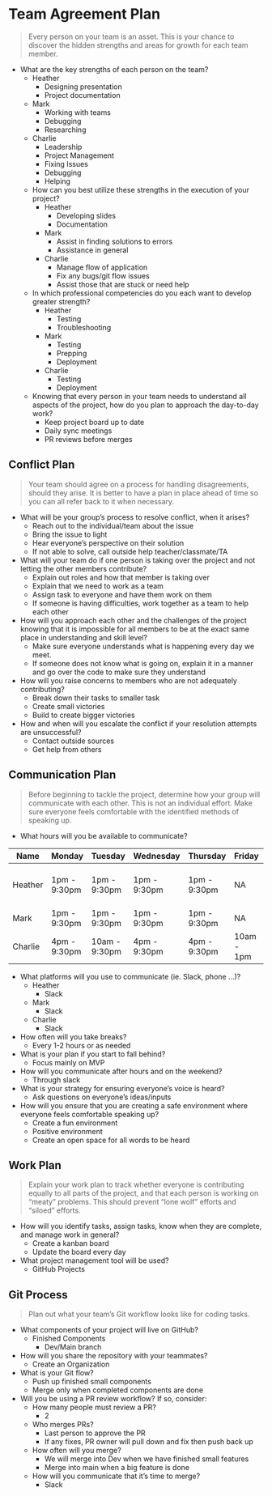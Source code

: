 # Team Agreement Plan

>Every person on your team is an asset. This is your chance to discover the hidden strengths and areas for growth for each team member.

- What are the key strengths of each person on the team?
  - Heather
    - Designing presentation
    - Project documentation
  - Mark 
    - Working with teams
    - Debugging
    - Researching
  - Charlie
    - Leadership
    - Project Management
    - Fixing Issues
    - Debugging
    - Helping
  - How can you best utilize these strengths in the execution of your project?
    - Heather
      - Developing slides
      - Documentation
    - Mark 
      - Assist in finding solutions to errors
      - Assistance in general
    - Charlie
      - Manage flow of application
      - Fix any bugs/git flow issues
      - Assist those that are stuck or need help
  - In which professional competencies do you each want to develop greater strength?
    - Heather
      - Testing
      - Troubleshooting
    - Mark 
      - Testing
      - Prepping
      - Deployment
    - Charlie
      - Testing
      - Deployment
  - Knowing that every person in your team needs to understand all aspects of the project, how do you plan to approach the day-to-day work?
    - Keep project board up to date
    - Daily sync meetings
    - PR reviews before merges

## Conflict Plan

>Your team should agree on a process for handling disagreements, should they arise. It is better to have a plan in place ahead of time so you can all refer back to it when necessary.

  - What will be your group’s process to resolve conflict, when it arises?
    - Reach out to the individual/team about the issue
    - Bring the issue to light
    - Hear everyone’s perspective on their solution
    - If not able to solve, call outside help teacher/classmate/TA
  - What will your team do if one person is taking over the project and not letting the other members contribute?
    - Explain out roles and how that member is taking over
    - Explain that we need to work as a team
    - Assign task to everyone and have them work on them
    - If someone is having difficulties, work together as a team to help each other
  - How will you approach each other and the challenges of the project knowing that it is impossible for all members to be at the exact same place in understanding and skill level?
    - Make sure everyone understands what is happening every day we meet. 
    - If someone does not know what is going on, explain it in a manner and go over the code to make sure they understand
  - How will you raise concerns to members who are not adequately contributing?
    - Break down their tasks to smaller task
    - Create small victories
    - Build to create bigger victories
  - How and when will you escalate the conflict if your resolution attempts are unsuccessful?
    - Contact outside sources
    - Get help from others

## Communication Plan

>Before beginning to tackle the project, determine how your group will communicate with each other. This is not an individual effort. Make sure everyone feels comfortable with the identified methods of speaking up.

  - What hours will you be available to communicate?

| Name | Monday | Tuesday | Wednesday | Thursday | Friday | Saturday | Sunday | Other |
| ---- | ---- | ---- | ---- | ---- | ---- | ---- | ---- | ---- |
| Heather | 1pm - 9:30pm | 1pm - 9:30pm | 1pm - 9:30pm | 1pm - 9:30pm | NA | 9am - 6pm | Appointment only | Appointment only for outside of these hours|
| Mark | 1pm - 9:30pm | 1pm - 9:30pm | 1pm - 9:30pm | 1pm - 9:30pm | NA | 9am - 6pm | Only Emergencies | NA |
| Charlie | 4pm - 9:30pm | 10am - 9:30pm | 4pm - 9:30pm | 4pm - 9:30pm | 10am - 1pm | 9am - 6pm | If needed | NA | 

  - What platforms will you use to communicate (ie. Slack, phone …)?
    - Heather
      - Slack
    - Mark 
      - Slack
    - Charlie	
      - Slack
  - How often will you take breaks?
    - Every 1-2 hours or as needed
  - What is your plan if you start to fall behind?
    - Focus mainly on MVP
  - How will you communicate after hours and on the weekend?
    - Through slack
  - What is your strategy for ensuring everyone’s voice is heard?
    - Ask questions on everyone’s ideas/inputs
  - How will you ensure that you are creating a safe environment where everyone feels comfortable speaking up?
    - Create a fun environment
    - Positive environment
    - Create an open space for all words to be heard

## Work Plan

>Explain your work plan to track whether everyone is contributing equally to all parts of the project, and that each person is working on “meaty” problems. This should prevent “lone wolf” efforts and “siloed” efforts.

  - How will you identify tasks, assign tasks, know when they are complete, and manage work in general?
    - Create a kanban board
    - Update the board every day
  - What project management tool will be used?
    - GitHub Projects

## Git Process

>Plan out what your team’s Git workflow looks like for coding tasks.

  - What components of your project will live on GitHub?
    - Finished Components
      - Dev/Main branch
  - How will you share the repository with your teammates?
    - Create an Organization
  - What is your Git flow?
    - Push up finished small components
    - Merge only when completed components are done
  - Will you be using a PR review workflow? If so, consider:
    - How many people must review a PR?
      - 2
    - Who merges PRs?
      - Last person to approve the PR
      - If any fixes, PR owner will pull down and fix then push back up
    - How often will you merge?
      - We will merge into Dev when we have finished small features
      - Merge into main when a big feature is done
    - How will you communicate that it’s time to merge?
      - Slack
